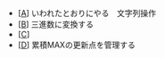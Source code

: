 - [[A](https://atcoder.jp/contests/abc372/tasks/abc372_a)]
	 いわれたとおりにやる　文字列操作
- [[B](https://atcoder.jp/contests/abc372/tasks/abc372_b)]
	 三進数に変換する
- [[C](https://atcoder.jp/contests/abc372/tasks/abc372_c)]
- [[D](https://atcoder.jp/contests/abc372/tasks/abc372_d)]
	 累積MAXの更新点を管理する